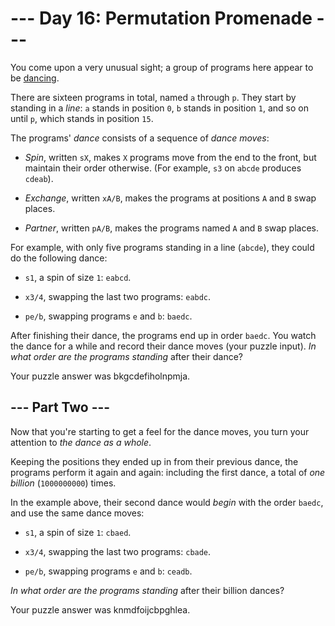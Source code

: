 # --- Day 16: Permutation Promenade ---

You come upon a very unusual sight; a group of programs here appear to be [dancing](https://www.youtube.com/watch?v=lyZQPjUT5B4&t=53).

There are sixteen programs in total, named `a` through `p`. They start by standing in a *line*: `a` stands in position `0`, `b` stands in position `1`, and so on until `p`, which stands in position `15`.

The programs' *dance* consists of a sequence of *dance moves*:


 - *Spin*, written `sX`, makes `X` programs move from the end to the front, but maintain their order otherwise. (For example, `s3` on `abcde` produces `cdeab`).

 - *Exchange*, written `xA/B`, makes the programs at positions `A` and `B` swap places.

 - *Partner*, written `pA/B`, makes the programs named `A` and `B` swap places.


For example, with only five programs standing in a line (`abcde`), they could do the following dance:


 - `s1`, a spin of size `1`: `eabcd`.

 - `x3/4`, swapping the last two programs: `eabdc`.

 - `pe/b`, swapping programs `e` and `b`: `baedc`.


After finishing their dance, the programs end up in order `baedc`.
You watch the dance for a while and record their dance moves (your puzzle input). *In what order are the programs standing* after their dance?




Your puzzle answer was bkgcdefiholnpmja.

## --- Part Two ---

Now that you're starting to get a feel for the dance moves, you turn your attention to *the dance as a whole*.

Keeping the positions they ended up in from their previous dance, the programs perform it again and again: including the first dance, a total of *one billion* (`1000000000`) times.

In the example above, their second dance would *begin* with the order `baedc`, and use the same dance moves:


 - `s1`, a spin of size `1`: `cbaed`.

 - `x3/4`, swapping the last two programs: `cbade`.

 - `pe/b`, swapping programs `e` and `b`: `ceadb`.


*In what order are the programs standing* after their billion dances?


Your puzzle answer was knmdfoijcbpghlea.

